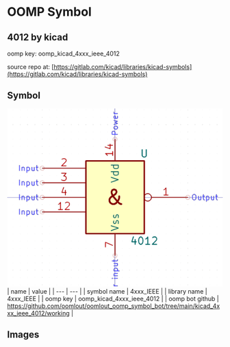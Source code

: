 # OOMP Symbol  
## 4012  by kicad  
  
oomp key: oomp_kicad_4xxx_ieee_4012  
  
source repo at: [https://gitlab.com/kicad/libraries/kicad-symbols](https://gitlab.com/kicad/libraries/kicad-symbols)  
## Symbol  
  
[![working.png](working_600.png)](working.png)  
| name | value | 
| --- | --- | 
| symbol name | 4xxx_IEEE | 
| library name | 4xxx_IEEE | 
| oomp key | oomp_kicad_4xxx_ieee_4012 | 
| oomp bot github | https://github.com/oomlout/oomlout_oomp_symbol_bot/tree/main/kicad_4xxx_ieee_4012/working | 
## Images  
